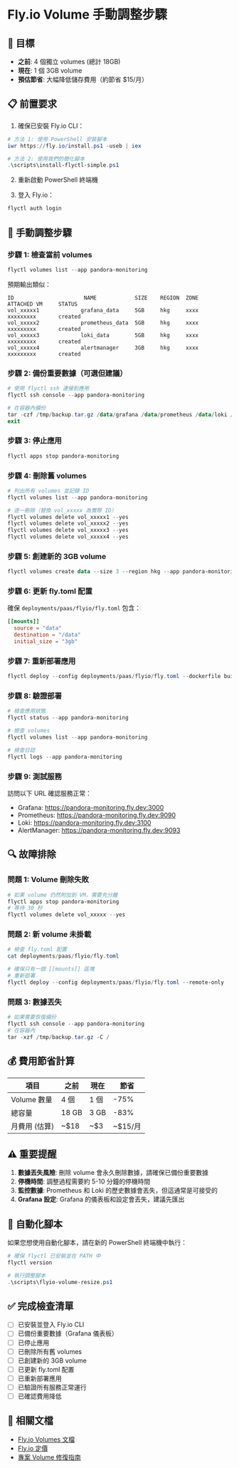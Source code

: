 # Fly.io Volume 手動調整步驟

## 🎯 目標
- **之前**: 4 個獨立 volumes (總計 18GB)
- **現在**: 1 個 3GB volume
- **預估節省**: 大幅降低儲存費用（約節省 $15/月）

## 📋 前置要求

1. 確保已安裝 Fly.io CLI：
```powershell
# 方法 1: 使用 PowerShell 安裝腳本
iwr https://fly.io/install.ps1 -useb | iex

# 方法 2: 使用我們的簡化腳本
.\scripts\install-flyctl-simple.ps1
```

2. 重新啟動 PowerShell 終端機

3. 登入 Fly.io：
```powershell
flyctl auth login
```

## 🔧 手動調整步驟

### 步驟 1: 檢查當前 volumes

```powershell
flyctl volumes list --app pandora-monitoring
```

預期輸出類似：
```
ID                      NAME            SIZE    REGION  ZONE    ATTACHED VM     STATUS
vol_xxxxx1             grafana_data     5GB     hkg     xxxx    xxxxxxxxx       created
vol_xxxxx2             prometheus_data  5GB     hkg     xxxx    xxxxxxxxx       created
vol_xxxxx3             loki_data        5GB     hkg     xxxx    xxxxxxxxx       created
vol_xxxxx4             alertmanager     3GB     hkg     xxxx    xxxxxxxxx       created
```

### 步驟 2: 備份重要數據（可選但建議）

```powershell
# 使用 flyctl ssh 連接到應用
flyctl ssh console --app pandora-monitoring

# 在容器內備份
tar -czf /tmp/backup.tar.gz /data/grafana /data/prometheus /data/loki /data/alertmanager
exit
```

### 步驟 3: 停止應用

```powershell
flyctl apps stop pandora-monitoring
```

### 步驟 4: 刪除舊 volumes

```powershell
# 列出所有 volumes 並記錄 ID
flyctl volumes list --app pandora-monitoring

# 逐一刪除（替換 vol_xxxxx 為實際 ID）
flyctl volumes delete vol_xxxxx1 --yes
flyctl volumes delete vol_xxxxx2 --yes
flyctl volumes delete vol_xxxxx3 --yes
flyctl volumes delete vol_xxxxx4 --yes
```

### 步驟 5: 創建新的 3GB volume

```powershell
flyctl volumes create data --size 3 --region hkg --app pandora-monitoring
```

### 步驟 6: 更新 fly.toml 配置

確保 `deployments/paas/flyio/fly.toml` 包含：

```toml
[[mounts]]
  source = "data"
  destination = "/data"
  initial_size = "3gb"
```

### 步驟 7: 重新部署應用

```powershell
flyctl deploy --config deployments/paas/flyio/fly.toml --dockerfile build/docker/monitoring.dockerfile --remote-only --app pandora-monitoring
```

### 步驟 8: 驗證部署

```powershell
# 檢查應用狀態
flyctl status --app pandora-monitoring

# 檢查 volumes
flyctl volumes list --app pandora-monitoring

# 檢查日誌
flyctl logs --app pandora-monitoring
```

### 步驟 9: 測試服務

訪問以下 URL 確認服務正常：
- Grafana: https://pandora-monitoring.fly.dev:3000
- Prometheus: https://pandora-monitoring.fly.dev:9090
- Loki: https://pandora-monitoring.fly.dev:3100
- AlertManager: https://pandora-monitoring.fly.dev:9093

## 🔍 故障排除

### 問題 1: Volume 刪除失敗

```powershell
# 如果 volume 仍然附加到 VM，需要先分離
flyctl apps stop pandora-monitoring
# 等待 30 秒
flyctl volumes delete vol_xxxxx --yes
```

### 問題 2: 新 volume 未掛載

```powershell
# 檢查 fly.toml 配置
cat deployments/paas/flyio/fly.toml

# 確保只有一個 [[mounts]] 區塊
# 重新部署
flyctl deploy --config deployments/paas/flyio/fly.toml --remote-only
```

### 問題 3: 數據丟失

```powershell
# 如果需要恢復備份
flyctl ssh console --app pandora-monitoring
# 在容器內
tar -xzf /tmp/backup.tar.gz -C /
```

## 💰 費用節省計算

| 項目 | 之前 | 現在 | 節省 |
|------|------|------|------|
| Volume 數量 | 4 個 | 1 個 | -75% |
| 總容量 | 18 GB | 3 GB | -83% |
| 月費用 (估算) | ~$18 | ~$3 | ~$15/月 |

## ⚠️ 重要提醒

1. **數據丟失風險**: 刪除 volume 會永久刪除數據，請確保已備份重要數據
2. **停機時間**: 調整過程需要約 5-10 分鐘的停機時間
3. **監控數據**: Prometheus 和 Loki 的歷史數據會丟失，但這通常是可接受的
4. **Grafana 設定**: Grafana 的儀表板和設定會丟失，建議先匯出

## 📝 自動化腳本

如果您想使用自動化腳本，請在新的 PowerShell 終端機中執行：

```powershell
# 確保 flyctl 已安裝並在 PATH 中
flyctl version

# 執行調整腳本
.\scripts\flyio-volume-resize.ps1
```

## ✅ 完成檢查清單

- [ ] 已安裝並登入 Fly.io CLI
- [ ] 已備份重要數據（Grafana 儀表板）
- [ ] 已停止應用
- [ ] 已刪除所有舊 volumes
- [ ] 已創建新的 3GB volume
- [ ] 已更新 fly.toml 配置
- [ ] 已重新部署應用
- [ ] 已驗證所有服務正常運行
- [ ] 已確認費用降低

## 🔗 相關文檔

- [Fly.io Volumes 文檔](https://fly.io/docs/reference/volumes/)
- [Fly.io 定價](https://fly.io/docs/about/pricing/)
- [專案 Volume 修復指南](./FLYIO-VOLUME-FIX.md)
